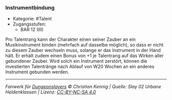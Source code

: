 <!---
Dies ist ein Fanwerk für DUNGEONSLAYERS © von Christian Kennig

Quellen:      [Slay 02 Urbane Heldenklassen](https://www.f-space.de/ds4/downloads.html)
              [Talentbeschreibungen](https://www.f-space.de/ds4/tools-talentcards.html)
License:      [CC-BY-NC-SA 4.0](https://creativecommons.org/licenses/by-nc-sa/4.0/deed.de)
Richtlinien:  [Fanwerkrichtlinien](https://www.dungeonslayers.net/fanwerk-richtlinien/)
Autor:        Zauberlehrling
-->

### Instrumentbindung

- Kategorie: #Talent
- Zugangsstufen:
  - BAR 12 (III)

Pro Talentrang kann der Charakter einen seiner Zauber an ein Musikinstrument binden (mehrfach auf dasselbe möglich), so dass er nicht zu diesem Zauber wechseln muss, solange er das Instrument in der Hand hält. Er erhält zudem einen Bonus von +1 je Talentrang auf das Wirken aller gebundener Zauber. Wird solch ein Instrument zerstört, können die investierten Talentränge nach Ablauf von W20 Wochen an ein anderes Instrument gebunden werden.

---

_Fanwerk für [Dungeonslayers](https://www.dungeonslayers.net/) © Christian Kennig | Quelle: Slay 02 Urbane Heldenklassen | Lizenz: [CC-BY-NC-SA 4.0](https://creativecommons.org/licenses/by-nc-sa/4.0/deed.de)_
